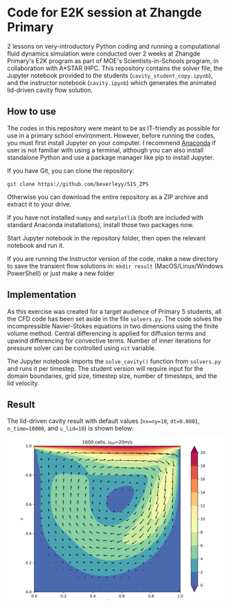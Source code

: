 # Code for E2K session at Zhangde Primary

2 lessons on very-introductory Python coding and running a computational fluid dynamics simulation were conducted over 2 weeks at Zhangde Primary's E2K program as part of MOE's Scientists-in-Schools program, in collaboration with A*STAR IHPC. This repository contains the solver file, the Jupyter notebook provided to the students (`cavity_student_copy.ipynb`), and the instructor notebook (`cavity.ipynb`) which generates the animated lid-driven cavity flow solution.

## How to use

The codes in this repository were meant to be as IT-friendly as possible for use in a primary school environment. However, before running the codes, you must first install Jupyter on your computer. I recommend [Anaconda](https://www.anaconda.com/download) if user is not familiar with using a terminal, although you can also install standalone Python and use a package manager like pip to install Jupyter.

If you have Git, you can clone the repository: 
```
git clone https://github.com/beverleyy/SIS_ZPS
```
Otherwise you can download the entire repository as a ZIP archive and extract it to your drive.

If you have not installed `numpy` and `matplotlib` (both are included with standard Anaconda installations), install those two packages now.

Start Jupyter notebook in the repository folder, then open the relevant notebook and run it.

If you are running the Instructor version of the code, make a new directory to save the transient flow solutions in: `mkdir result` (MacOS/Linux/Windows PowerShell) or just make a new folder

## Implementation

As this exercise was created for a target audience of Primary 5 students, all the CFD code has been set aside in the file `solvers.py`. The code solves the incompressible Navier-Stokes equations in two dimensions using the finite volume method. Central differencing is applied for diffusion terms and upwind differencing for convective terms. Number of inner iterations for pressure solver can be controlled using `nit` variable.

The Jupyter notebook imports the `solve_cavity()` function from `solvers.py` and runs it per timestep. The student version will require input for the domain boundaries, grid size, timestep size, number of timesteps, and the lid velocity. 

## Result

The lid-driven cavity result with default values (`nx=ny=10`, `dt=0.0001`, `n_time=10000`, and `u_lid=10`) is shown below:

![sample_result](result_10000_1600_10.png)
